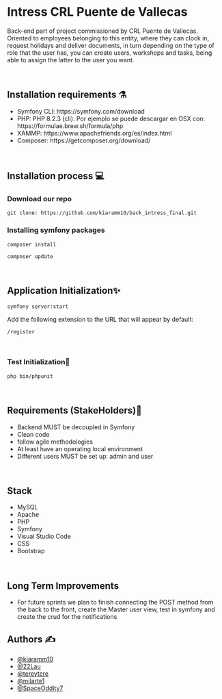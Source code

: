 <h1>Intress CRL Puente de Vallecas</h1>
<p>Back-end part of project commissioned by CRL Puente de Vallecas. Oriented to employees belonging to this entity, where they can clock in, request holidays and deliver documents, in turn depending on the type of role that the user has, you can create users, workshops and tasks, being able to assign the latter to the user you want.  </p>
<br>
<h2>Installation requirements ⚗️</h2>
<ul>
  <li>Symfony CLI: https://symfony.com/download</li>
  <li>PHP: PHP 8.2.3 (cli). Por ejemplo se puede descargar en OSX con: https://formulae.brew.sh/formula/php</li>
  <li>XAMMP: https://www.apachefriends.org/es/index.html</li>
  <li>Composer: https://getcomposer.org/download/</li>
</ul>
<br>
<h2>Installation process 💻</h2>

<h3>Download our  repo</h3>


```
git clone: https://github.com/kiaramm10/back_intress_final.git
```




<h3>Installing symfony packages</h3>

```
composer install
```

```
composer update
```

<br>
<h2>Application Initialization✨</h2>

```
symfony server:start
```

<p>Add the following extension to the URL that will appear by default: </p>


```
/register
```


<br>
<h3> Test Initialization🏅 </h3>

```
php bin/phpunit
```
   

<br>
<h2> Requirements (StakeHolders)🔬</h2>
<ul>
  <li>Backend MUST be decoupled in Symfony</li>
  <li>Clean code</li>
  <li>follow agile methodologies</li>
  <li>At least have an operating local environment </li>
  <liA CRUD MUST be made for the different users.</li>
  <li>Different users MUST be set up: admin and user</li>
</ul>
<br>
<h2>Stack</h2>
<ul>
  <li>MySQL</li>
  <li>Apache</li>
  <li>PHP</li>
  <li>Symfony</li>
  <li>Visual Studio Code</li>
  <li>CSS</li>
  <li>Bootstrap</li>
</ul>
<br>



<h2>Long Term Improvements  </h2>
<ul>
  <li>For future sprints we plan to finish connecting the POST method from the back to the front, create the Master user view, test in symfony
and create the crud for the notifications </li>
</ul>
<h2>Authors ✍️ </h2>
<ul>
<li><a href="https://github.com/kiaramm10">@kiaramm10</a></li>
<li><a href="https://github.com/22Lau">@22Lau</a></li>
<li><a href="https://github.com/tereytere">@tereytere</a></li>
<li><a href="https://github.com/milarte1">@milarte1</a></li>
<li><a href="https://github.com/SpaceOddity7">@SpaceOddity7</a></li>
</ul>



